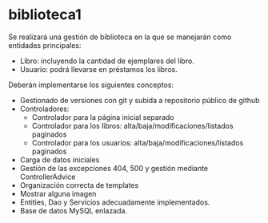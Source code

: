 # biblioteca1

Se realizará una gestión de biblioteca en la que se manejarán como entidades principales:

- Libro: incluyendo la cantidad de ejemplares del libro.
- Usuario: podrá llevarse en préstamos los libros.

Deberán implementarse los siguientes conceptos:

- Gestionado de versiones con git y subida a repositorio público de github
- Controladores:
    - Controlador para la página inicial separado
    - Controlador para los libros: alta/baja/modificaciones/listados paginados
    - Controlador para los usuarios: alta/baja/modificaciones/listados paginados
- Carga de datos iniciales
- Gestión de las excepciones 404, 500 y gestión mediante ControllerAdvice
- Organización correcta de templates
- Mostrar alguna imagen
- Entities, Dao y Servicios adecuadamente implementados.
- Base de datos MySQL enlazada.
